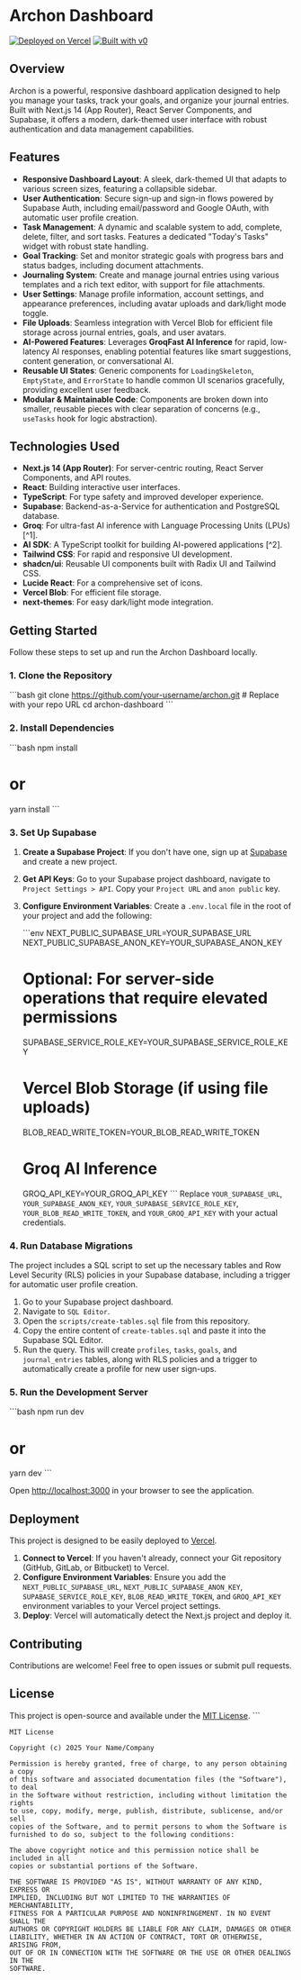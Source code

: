 # Archon Dashboard

[![Deployed on Vercel](https://img.shields.io/badge/Deployed%20on-Vercel-black?style=for-the-badge&logo=vercel)](https://vercel.com/nebula-singularity/archon)
[![Built with v0](https://img.shields.io/badge/Built%20with-v0.dev-black?style=for-the-badge)](https://v0.dev/chat/projects/VGyjSRXfzOE)

## Overview

Archon is a powerful, responsive dashboard application designed to help you manage your tasks, track your goals, and organize your journal entries. Built with Next.js 14 (App Router), React Server Components, and Supabase, it offers a modern, dark-themed user interface with robust authentication and data management capabilities.

## Features

-   **Responsive Dashboard Layout**: A sleek, dark-themed UI that adapts to various screen sizes, featuring a collapsible sidebar.
-   **User Authentication**: Secure sign-up and sign-in flows powered by Supabase Auth, including email/password and Google OAuth, with automatic user profile creation.
-   **Task Management**: A dynamic and scalable system to add, complete, delete, filter, and sort tasks. Features a dedicated "Today's Tasks" widget with robust state handling.
-   **Goal Tracking**: Set and monitor strategic goals with progress bars and status badges, including document attachments.
-   **Journaling System**: Create and manage journal entries using various templates and a rich text editor, with support for file attachments.
-   **User Settings**: Manage profile information, account settings, and appearance preferences, including avatar uploads and dark/light mode toggle.
-   **File Uploads**: Seamless integration with Vercel Blob for efficient file storage across journal entries, goals, and user avatars.
-   **AI-Powered Features**: Leverages **GroqFast AI Inference** for rapid, low-latency AI responses, enabling potential features like smart suggestions, content generation, or conversational AI.
-   **Reusable UI States**: Generic components for `LoadingSkeleton`, `EmptyState`, and `ErrorState` to handle common UI scenarios gracefully, providing excellent user feedback.
-   **Modular & Maintainable Code**: Components are broken down into smaller, reusable pieces with clear separation of concerns (e.g., `useTasks` hook for logic abstraction).

## Technologies Used

-   **Next.js 14 (App Router)**: For server-centric routing, React Server Components, and API routes.
-   **React**: Building interactive user interfaces.
-   **TypeScript**: For type safety and improved developer experience.
-   **Supabase**: Backend-as-a-Service for authentication and PostgreSQL database.
-   **Groq**: For ultra-fast AI inference with Language Processing Units (LPUs) [^1].
-   **AI SDK**: A TypeScript toolkit for building AI-powered applications [^2].
-   **Tailwind CSS**: For rapid and responsive UI development.
-   **shadcn/ui**: Reusable UI components built with Radix UI and Tailwind CSS.
-   **Lucide React**: For a comprehensive set of icons.
-   **Vercel Blob**: For efficient file storage.
-   **next-themes**: For easy dark/light mode integration.

## Getting Started

Follow these steps to set up and run the Archon Dashboard locally.

### 1. Clone the Repository

\`\`\`bash
git clone https://github.com/your-username/archon.git # Replace with your repo URL
cd archon-dashboard
\`\`\`

### 2. Install Dependencies

\`\`\`bash
npm install
# or
yarn install
\`\`\`

### 3. Set Up Supabase

1.  **Create a Supabase Project**: If you don't have one, sign up at [Supabase](https://supabase.com/) and create a new project.
2.  **Get API Keys**: Go to your Supabase project dashboard, navigate to `Project Settings > API`. Copy your `Project URL` and `anon public` key.
3.  **Configure Environment Variables**: Create a `.env.local` file in the root of your project and add the following:

    \`\`\`env
    NEXT_PUBLIC_SUPABASE_URL=YOUR_SUPABASE_URL
    NEXT_PUBLIC_SUPABASE_ANON_KEY=YOUR_SUPABASE_ANON_KEY
    # Optional: For server-side operations that require elevated permissions
    SUPABASE_SERVICE_ROLE_KEY=YOUR_SUPABASE_SERVICE_ROLE_KEY
    # Vercel Blob Storage (if using file uploads)
    BLOB_READ_WRITE_TOKEN=YOUR_BLOB_READ_WRITE_TOKEN
    # Groq AI Inference
    GROQ_API_KEY=YOUR_GROQ_API_KEY
    \`\`\`
    Replace `YOUR_SUPABASE_URL`, `YOUR_SUPABASE_ANON_KEY`, `YOUR_SUPABASE_SERVICE_ROLE_KEY`, `YOUR_BLOB_READ_WRITE_TOKEN`, and `YOUR_GROQ_API_KEY` with your actual credentials.

### 4. Run Database Migrations

The project includes a SQL script to set up the necessary tables and Row Level Security (RLS) policies in your Supabase database, including a trigger for automatic user profile creation.

1.  Go to your Supabase project dashboard.
2.  Navigate to `SQL Editor`.
3.  Open the `scripts/create-tables.sql` file from this repository.
4.  Copy the entire content of `create-tables.sql` and paste it into the Supabase SQL Editor.
5.  Run the query. This will create `profiles`, `tasks`, `goals`, and `journal_entries` tables, along with RLS policies and a trigger to automatically create a profile for new user sign-ups.

### 5. Run the Development Server

\`\`\`bash
npm run dev
# or
yarn dev
\`\`\`

Open [http://localhost:3000](http://localhost:3000) in your browser to see the application.

## Deployment

This project is designed to be easily deployed to [Vercel](https://vercel.com/).

1.  **Connect to Vercel**: If you haven't already, connect your Git repository (GitHub, GitLab, or Bitbucket) to Vercel.
2.  **Configure Environment Variables**: Ensure you add the `NEXT_PUBLIC_SUPABASE_URL`, `NEXT_PUBLIC_SUPABASE_ANON_KEY`, `SUPABASE_SERVICE_ROLE_KEY`, `BLOB_READ_WRITE_TOKEN`, and `GROQ_API_KEY` environment variables to your Vercel project settings.
3.  **Deploy**: Vercel will automatically detect the Next.js project and deploy it.

## Contributing

Contributions are welcome! Feel free to open issues or submit pull requests.

## License

This project is open-source and available under the [MIT License](LICENSE).
\`\`\`

```plaintext file="LICENSE"
MIT License

Copyright (c) 2025 Your Name/Company

Permission is hereby granted, free of charge, to any person obtaining a copy
of this software and associated documentation files (the "Software"), to deal
in the Software without restriction, including without limitation the rights
to use, copy, modify, merge, publish, distribute, sublicense, and/or sell
copies of the Software, and to permit persons to whom the Software is
furnished to do so, subject to the following conditions:

The above copyright notice and this permission notice shall be included in all
copies or substantial portions of the Software.

THE SOFTWARE IS PROVIDED "AS IS", WITHOUT WARRANTY OF ANY KIND, EXPRESS OR
IMPLIED, INCLUDING BUT NOT LIMITED TO THE WARRANTIES OF MERCHANTABILITY,
FITNESS FOR A PARTICULAR PURPOSE AND NONINFRINGEMENT. IN NO EVENT SHALL THE
AUTHORS OR COPYRIGHT HOLDERS BE LIABLE FOR ANY CLAIM, DAMAGES OR OTHER
LIABILITY, WHETHER IN AN ACTION OF CONTRACT, TORT OR OTHERWISE, ARISING FROM,
OUT OF OR IN CONNECTION WITH THE SOFTWARE OR THE USE OR OTHER DEALINGS IN THE
SOFTWARE.
